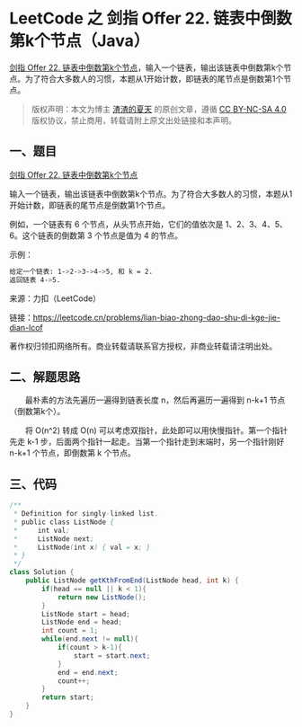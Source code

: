 # LeetCode 之 剑指 Offer 22. 链表中倒数第k个节点（Java）


[剑指 Offer 22. 链表中倒数第k个节点](https://leetcode.cn/problems/lian-biao-zhong-dao-shu-di-kge-jie-dian-lcof/)，输入一个链表，输出该链表中倒数第k个节点。为了符合大多数人的习惯，本题从1开始计数，即链表的尾节点是倒数第1个节点。

<!--more-->

> 版权声明：本文为博主 [渣渣的夏天](https://zz2summer.github.io/) 的原创文章，遵循 [CC BY-NC-SA 4.0](https://creativecommons.org/licenses/by-nc-sa/4.0/) 版权协议，禁止商用，转载请附上原文出处链接和本声明。 

## 一、题目
[剑指 Offer 22. 链表中倒数第k个节点](https://leetcode.cn/problems/lian-biao-zhong-dao-shu-di-kge-jie-dian-lcof/)

输入一个链表，输出该链表中倒数第k个节点。为了符合大多数人的习惯，本题从1开始计数，即链表的尾节点是倒数第1个节点。

例如，一个链表有 6 个节点，从头节点开始，它们的值依次是 1、2、3、4、5、6。这个链表的倒数第 3 个节点是值为 4 的节点。



示例：

```bash
给定一个链表: 1->2->3->4->5, 和 k = 2.
返回链表 4->5.
```

来源：力扣（LeetCode）

链接：https://leetcode.cn/problems/lian-biao-zhong-dao-shu-di-kge-jie-dian-lcof

著作权归领扣网络所有。商业转载请联系官方授权，非商业转载请注明出处。


## 二、解题思路

&emsp;&emsp;最朴素的方法先遍历一遍得到链表长度 n，然后再遍历一遍得到 n-k+1 节点（倒数第k个）。

&emsp;&emsp;将 O(n^2) 转成 O(n) 可以考虑双指针，此处即可以用快慢指针。第一个指针先走 k-1 步，后面两个指针一起走。当第一个指针走到末端时，另一个指针刚好 n-k+1 个节点，即倒数第 k 个节点。

## 三、代码
```java
/**
 * Definition for singly-linked list.
 * public class ListNode {
 *     int val;
 *     ListNode next;
 *     ListNode(int x) { val = x; }
 * }
 */
class Solution {
    public ListNode getKthFromEnd(ListNode head, int k) {
        if(head == null || k < 1){
            return new ListNode();
        }
        ListNode start = head;
        ListNode end = head;
        int count = 1;
        while(end.next != null){
            if(count > k-1){
                start = start.next;
            }
            end = end.next;
            count++;
        }
        return start;
    }
}
```

